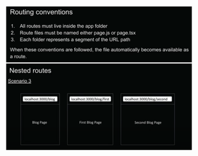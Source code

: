 ![Routing Conventions](/images-notes/routing-conventions.png)
![routing-nested-scenario3](/images-notes/nestedroutes-scenario3.png)